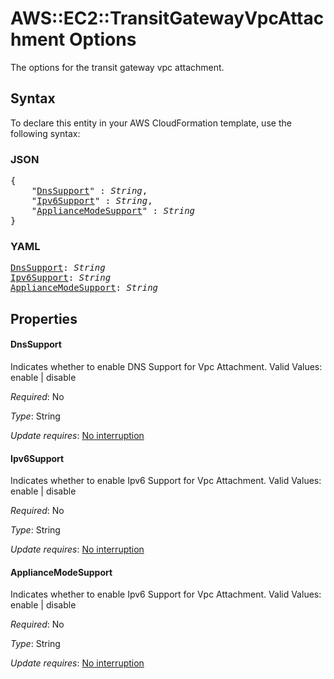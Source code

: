 # AWS::EC2::TransitGatewayVpcAttachment Options

The options for the transit gateway vpc attachment.

## Syntax

To declare this entity in your AWS CloudFormation template, use the following syntax:

### JSON

<pre>
{
    "<a href="#dnssupport" title="DnsSupport">DnsSupport</a>" : <i>String</i>,
    "<a href="#ipv6support" title="Ipv6Support">Ipv6Support</a>" : <i>String</i>,
    "<a href="#appliancemodesupport" title="ApplianceModeSupport">ApplianceModeSupport</a>" : <i>String</i>
}
</pre>

### YAML

<pre>
<a href="#dnssupport" title="DnsSupport">DnsSupport</a>: <i>String</i>
<a href="#ipv6support" title="Ipv6Support">Ipv6Support</a>: <i>String</i>
<a href="#appliancemodesupport" title="ApplianceModeSupport">ApplianceModeSupport</a>: <i>String</i>
</pre>

## Properties

#### DnsSupport

Indicates whether to enable DNS Support for Vpc Attachment. Valid Values: enable | disable

_Required_: No

_Type_: String

_Update requires_: [No interruption](https://docs.aws.amazon.com/AWSCloudFormation/latest/UserGuide/using-cfn-updating-stacks-update-behaviors.html#update-no-interrupt)

#### Ipv6Support

Indicates whether to enable Ipv6 Support for Vpc Attachment. Valid Values: enable | disable

_Required_: No

_Type_: String

_Update requires_: [No interruption](https://docs.aws.amazon.com/AWSCloudFormation/latest/UserGuide/using-cfn-updating-stacks-update-behaviors.html#update-no-interrupt)

#### ApplianceModeSupport

Indicates whether to enable Ipv6 Support for Vpc Attachment. Valid Values: enable | disable

_Required_: No

_Type_: String

_Update requires_: [No interruption](https://docs.aws.amazon.com/AWSCloudFormation/latest/UserGuide/using-cfn-updating-stacks-update-behaviors.html#update-no-interrupt)
